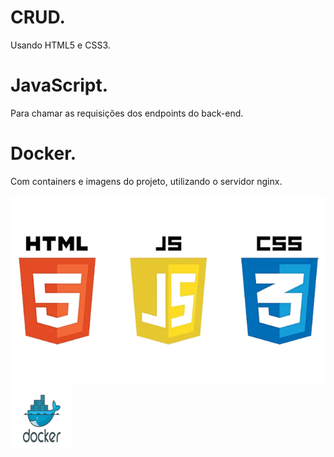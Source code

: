 # CRUD.
 Usando HTML5 e CSS3.

# JavaScript. 
Para chamar as requisições dos endpoints do back-end.

# Docker.
Com containers e imagens do projeto, utilizando o servidor nginx.

<img src="/imagens/html css e js.png"> 

<img src="/imagens/docker.png"> 